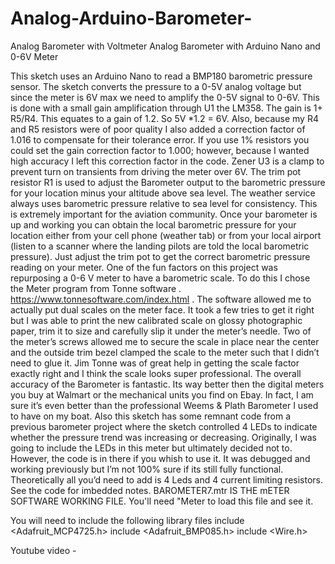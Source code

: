 # Analog-Arduino-Barometer-
Analog Barometer with Voltmeter 
Analog Barometer with Arduino Nano and 0-6V Meter 

This sketch uses an Arduino Nano to read a BMP180 barometric pressure sensor. The sketch converts the pressure to a 0-5V analog voltage but since the meter is 6V max we need to amplify the 0-5V signal to 0-6V. This is done with a small gain amplification through U1 the LM358. The gain is 1+ R5/R4. This equates to a gain of 1.2. So 5V *1.2 = 6V.  Also, because my R4 and R5 resistors were of poor quality I also added a correction factor of 1.016 to compensate for their tolerance error. If you use 1% resistors you could set the gain correction factor to 1.000; however, because I wanted high accuracy I left this correction factor in the code.  Zener U3 is a clamp to prevent turn on transients from driving the meter over 6V. The trim pot resistor R1 is used to adjust the Barometer output to the barometric pressure for your location minus your altitude above sea level.  The weather service always uses barometric pressure relative to sea level for consistency. This is extremely important for the aviation community. Once your barometer is up and working you can obtain the local barometric pressure for your location either from your cell phone (weather tab) or from your local airport (listen to a scanner where the landing pilots are told the local barometric pressure). Just adjust the trim pot to get the correct barometric pressure reading on your meter. 
One of the fun factors on this project was repurposing a 0-6 V meter to have a barometric scale. To do this I chose the Meter program from Tonne software .  https://www.tonnesoftware.com/index.html  . The software allowed me to actually put dual scales on the meter face. It took a few tries to get it right but I was able to print the new calibrated scale on glossy photographic paper, trim it to size and carefully slip it under the meter’s needle. Two of the meter’s screws allowed me to secure the scale in place near the center and the outside trim bezel clamped the scale to the meter such that I didn’t need to glue it. Jim Tonne was of great help in getting the scale factor exactly right and I think the scale looks super professional. The overall accuracy of the Barometer is fantastic. Its way better then the digital meters you buy at Walmart or the mechanical units you find on Ebay. In fact, I am sure it’s even better than the professional Weems & Plath Barometer I used to have on my boat. 
Also this sketch has some remnant code from a previous barometer project where the  sketch controlled 4 LEDs to indicate whether the pressure trend was increasing or decreasing. Originally, I was going to include the LEDs in this meter but ultimately decided not to. However, the code is in there if you whish to use it. It was debugged and working previously but I’m not 100% sure if its still fully functional. Theoretically all you’d need to add is 4 Leds and 4 current limiting resistors. See the code for imbedded notes. 
BAROMETER7.mtr IS THE mETER SOFTWARE WORKING FILE. You'll need "Meter to load this file and see it. 

You will need to include the following library files 
include <Adafruit_MCP4725.h>
include <Adafruit_BMP085.h>
include <Wire.h>

Youtube video - 
